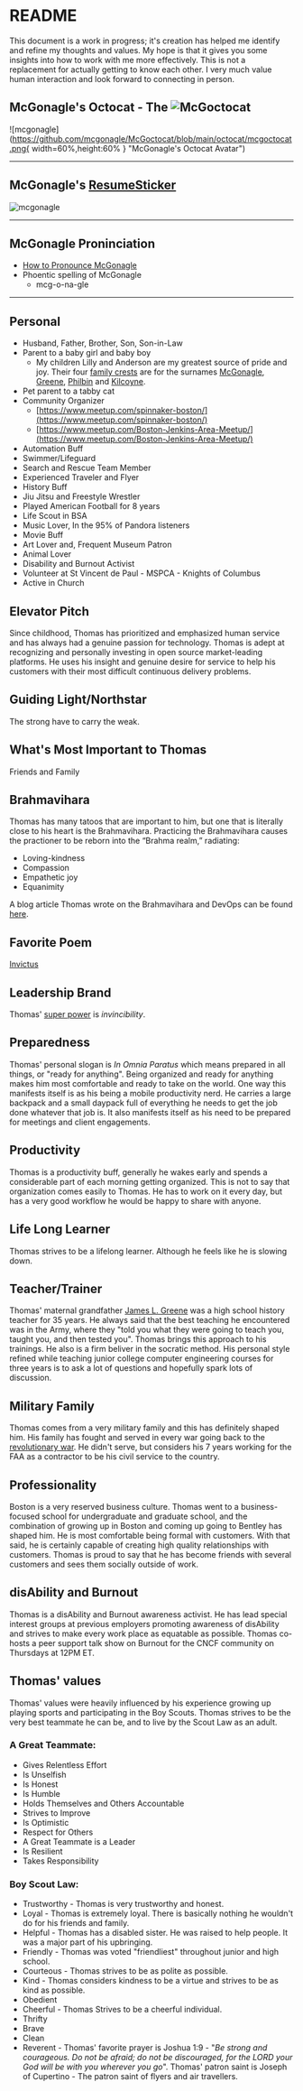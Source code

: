 # README

This document is a work in progress; it's creation has helped me identify and refine my thoughts and values. My hope is that it gives you some insights into how to work with me more effectively. This is not a replacement for actually getting to know each other. I very much value human interaction and look forward to connecting in person.

## McGonagle's Octocat - The ![McGoctocat](https://github.com/mcgonagle/McGoctocat "McGoctocat")

![mcgonagle](https://github.com/mcgonagle/McGoctocat/blob/main/octocat/mcgoctocat.png{ width=60%,height:60% } "McGonagle's Octocat Avatar")

---

## McGonagle's [ResumeSticker](https://resumesticker.com)
![mcgonagle](https://github.com/mcgonagle/ResumeSticker.com/blob/main/stickers/mcgonagle.jpg?raw=true "McGonagle's Resume Sticker")

---

## McGonagle Proninciation

- [How to Pronounce McGonagle](https://www.howtopronounce.com/mcgonagle)
- Phoentic spelling of McGonagle
  - mcg-o-na-gle

---

## Personal

- Husband, Father, Brother, Son, Son-in-Law
- Parent to a baby girl and baby boy
  - My children Lilly and Anderson are my greatest source of pride and joy. Their four [family crests](HERALDRY.md) are for the surnames [McGonagle](kids_crests/mcgonagle.jpeg), [Greene](kids_crests/greene.jpeg), [Philbin](kids_crests/philbin.jpeg) and [Kilcoyne](kids_crests/kilcoyne.jpeg).
- Pet parent to a tabby cat
- Community Organizer
  -  [https://www.meetup.com/spinnaker-boston/](https://www.meetup.com/spinnaker-boston/)
  -  [https://www.meetup.com/Boston-Jenkins-Area-Meetup/](https://www.meetup.com/Boston-Jenkins-Area-Meetup/)
- Automation Buff
- Swimmer/Lifeguard
- Search and Rescue Team Member
- Experienced Traveler and Flyer
- History Buff
- Jiu Jitsu and Freestyle Wrestler
- Played American Football for 8 years
- Life Scout in BSA
- Music Lover, In the 95% of Pandora listeners 
- Movie Buff
- Art Lover and, Frequent Museum Patron
- Animal Lover
- Disability and Burnout Activist
- Volunteer at St Vincent de Paul - MSPCA - Knights of Columbus
- Active in Church

## Elevator Pitch
Since childhood, Thomas has prioritized and emphasized human service and has always had a genuine passion for technology. Thomas is adept at recognizing and personally investing in open source market-leading platforms. He uses his insight and  genuine desire for service to help his customers with their most difficult continuous delivery problems.

## Guiding Light/Northstar
The strong have to carry the weak.

## What's Most Important to Thomas
Friends and Family

## Brahmavihara
Thomas has many tatoos that are important to him, but one that is literally close to his heart is the Brahmavihara. 
Practicing the Brahmavihara causes the practioner to be reborn into the “Brahma realm,” radiating:

* Loving-kindness
* Compassion
* Empathetic joy
* Equanimity

A blog article Thomas wrote on the Brahmavihara and DevOps can be found [here](https://www.linkedin.com/pulse/bramavihara-four-immeasurables-devops-thomas-a-mcgonagle/). 

## Favorite Poem
[Invictus](https://en.wikipedia.org/wiki/Invictus)

## Leadership Brand
Thomas' [super power](https://drodio.com/what-is-your-leadership-brand/) is *invincibility*. 

## Preparedness
 Thomas' personal slogan is *In Omnia Paratus* which means prepared in all things, or "ready for anything". Being organized and ready for anything makes him most comfortable and ready to take on the world. One way this manifests itself is as his being a mobile productivity nerd. He carries a large backpack and a small daypack full of everything he needs to get the job done whatever that job is. It also manifests itself as his need to be prepared for meetings and client engagements. 

## Productivity
Thomas is a productivity buff, generally he wakes early and spends a considerable part of each morning getting organized. This is not to say that organization comes easily to Thomas. He has to work on it every day, but has a very good workflow he would be happy to share with anyone. 

## Life Long Learner
Thomas strives to be a lifelong learner. Although he feels like he is slowing down.

## Teacher/Trainer
Thomas' maternal grandfather [James L. Greene](https://twitter.com/mcgonagle/status/1041195328756690950/photo/1) was a high school history teacher for 35 years. He always said that the best teaching he encountered was in the Army, where they "told you what they were going to teach you, taught you, and then tested you". Thomas brings this approach to his trainings. He also is a firm beliver in the socratic method. His personal style refined while teaching junior college computer engineering courses for three years is to ask a lot of questions and hopefully spark lots of discussion. 

## Military Family
  Thomas comes from a very military family and this has definitely shaped him. His family has fought and served in every war going back to the [revolutionary war](https://twitter.com/mcgonagle/status/1041192434816962560). He didn't serve, but considers his 7 years working for the FAA as a contractor to be his civil service to the country.  

## Professionality 
 Boston is a very reserved business culture. Thomas went to a business-focused school for undergraduate and graduate school, and the combination of growing up in Boston and coming up going to Bentley has shaped him. He is most comfortable being formal with customers. With that said, he is certainly capable of creating high quality relationships with customers. Thomas is proud to say that he has become friends with several customers and sees them socially outside of work. 

## disAbility and Burnout
Thomas is a disAbility and Burnout awareness activist. He has lead special interest groups at previous employers promoting awareness of disAbility and strives to make every work place as equatable as possible. Thomas co-hosts a peer support talk show on Burnout for the CNCF community on Thursdays at 12PM ET. 

## Thomas' values 
Thomas' values were heavily influenced by his experience growing up playing sports and participating in the Boy Scouts. Thomas strives to be the very best teammate he can be, and to live by the Scout Law as an adult. 

### A Great Teammate: 
- Gives Relentless Effort
- Is Unselfish
- Is Honest
- Is Humble
- Holds Themselves and Others Accountable
- Strives to Improve
- Is Optimistic
- Respect for Others
- A Great Teammate is a Leader
- Is Resilient
- Takes Responsibility

### Boy Scout Law:
- Trustworthy - Thomas is very trustworthy and honest. 
- Loyal - Thomas is extremely loyal. There is basically nothing he wouldn't do for his friends and family. 
- Helpful - Thomas has a disabled sister. He was raised to help people. It was a major part of his upbringing. 
- Friendly - Thomas was voted "friendliest" throughout junior and high school. 
- Courteous - Thomas strives to be as polite as possible. 
- Kind - Thomas considers kindness to be a virtue and strives to be as kind as possible. 
- Obedient
- Cheerful - Thomas Strives to be a cheerful individual.
- Thrifty
- Brave
- Clean
- Reverent - Thomas' favorite prayer is Joshua 1:9 - "*Be strong and courageous. Do not be afraid; do not be discouraged, for the LORD your God will be with you wherever you go*". Thomas' patron saint is Joseph of Cupertino - The patron saint of flyers and air travellers.  
